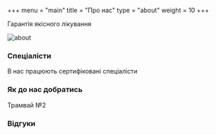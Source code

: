 +++
menu = "main"
title = "Про нас"
type = "about"
weight = 10
+++

Гарантія якісного лікування

![about](../images/mac.jpg)

### Спеціалісти

В нас працюють сертифіковані спеціалісти

### Як до нас добратись

Трамвай №2

### Відгуки